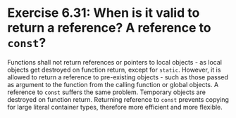 # Exercise 6.31: When is it valid to return a reference? A reference to `const`?

Functions shall not return references or pointers to local objects - as local objects get destroyed on function return, except for `static`. However, it is allowed to return a reference to pre-existing objects - such as those passed as argument to the function from the calling function or global objects. A reference to `const` suffers the same problem. Temporary objects are destroyed on function return. Returning reference to `const` prevents copying for large literal container types, therefore more efficient and more flexible.
